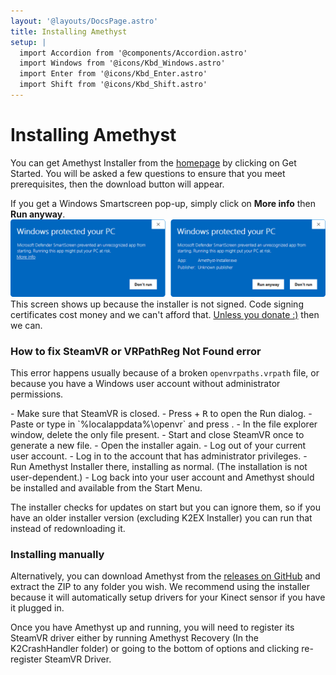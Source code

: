 ```yaml
---
layout: '@layouts/DocsPage.astro'
title: Installing Amethyst
setup: | 
  import Accordion from '@components/Accordion.astro'
  import Windows from '@icons/Kbd_Windows.astro'
  import Enter from '@icons/Kbd_Enter.astro'
  import Shift from '@icons/Kbd_Shift.astro'
---
```

# Installing Amethyst
You can get Amethyst Installer from the [homepage](https://k2vr.tech) by clicking on Get Started. You will be asked a few questions to ensure that you meet prerequisites, then the download button will appear.

If you get a Windows Smartscreen pop-up, simply click on **More info** then **Run anyway**.
![smartscreen warning window](/en/img/smartscreen.png)
This screen shows up because the installer is not signed. Code signing certificates cost money and we can't afford that. [Unless you donate :)](https://opencollective.com/k2vr) then we can.

### How to fix SteamVR or VRPathReg Not Found error
This error happens usually because of a broken `openvrpaths.vrpath` file, or because you have a Windows user account without administrator permissions.

<Accordion title="If you have administrator permissions">
- Make sure that SteamVR is closed.
- Press <Windows /> + <kbd>R</kbd> to open the Run dialog.
- Paste or type in `%localappdata%\openvr` and press <Enter />.
- In the file explorer window, delete the only file present.
- Start and close SteamVR once to generate a new file.
- Open the installer again.


</Accordion>

<Accordion title="If you are not the administrator on this PC">
- Log out of your current user account.
- Log in to the account that has administrator privileges.
- Run Amethyst Installer there, installing as normal. (The installation is not user-dependent.)
- Log back into your user account and Amethyst should be installed and available from the Start Menu.


</Accordion>  

The installer checks for updates on start but you can ignore them, so if you have an older installer version (excluding K2EX Installer) you can run that instead of redownloading it.
### Installing manually
Alternatively, you can download Amethyst from the [releases on GitHub](https://github.com/kinecttovr/amethyst-releases/releases) and extract the ZIP to any folder you wish. We recommend using the installer because it will automatically setup drivers for your Kinect sensor if you have it plugged in.

Once you have Amethyst up and running, you will need to register its SteamVR driver either by running Amethyst Recovery (In the K2CrashHandler folder) or going to the bottom of options and clicking re-register SteamVR Driver.